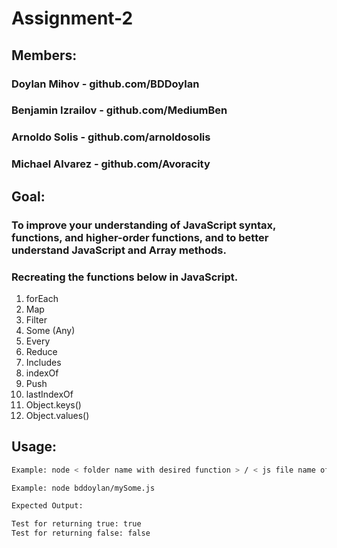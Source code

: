 # Assignment-2

## Members:

### Doylan Mihov - github.com/BDDoylan
### Benjamin Izrailov - github.com/MediumBen
### Arnoldo Solis - github.com/arnoldosolis
### Michael Alvarez - github.com/Avoracity

## Goal:

### To improve your understanding of JavaScript syntax, functions, and higher-order functions, and to better understand JavaScript and Array methods.

### Recreating the functions below in JavaScript.

1. forEach
2. Map
3. Filter
4. Some (Any)
5. Every
6. Reduce
7. Includes
8. indexOf
9. Push
10. lastIndexOf
11. Object.keys()
12. Object.values()

## Usage: 

```sh
Example: node < folder name with desired function > / < js file name of desired function >.js
```
```sh
Example: node bddoylan/mySome.js

Expected Output: 

Test for returning true: true
Test for returning false: false
```
